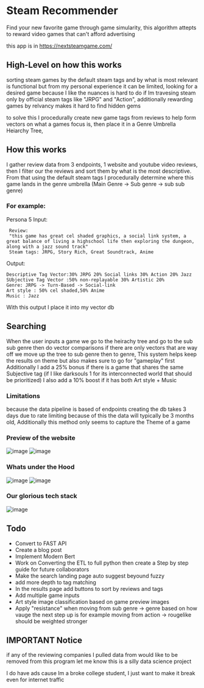 # Steam Recommender 
Find your new favorite game through game simularity, this algorithm attepts to reward video games that can't afford advertising

this app is in https://nextsteamgame.com/ 
## High-Level on how this works 
sorting steam games by the default steam tags and by what is most relevant is functional but from my personal experience it can be limited, looking for a desired game because I like the nuances is hard to do if Im travesing steam only by official steam tags like "JRPG" and "Action", additionally rewarding games by relvancy makes it hard to find hidden gems

to solve this I procedurally create new game tags from reviews to help form vectors on what a games focus is, then place it in a Genre Umbrella Heiarchy Tree,

## How this works
I gather review data from 3 endpoints, 1 website and youtube video reviews, then I filter our the reviews and sort them by what is the most descriptive. From that using the default steam tags I procedurally determine where this game lands in the genre umbrella (Main Genre -> Sub genre -> sub sub genre) 

### For example: 
Persona 5 
Input: 
```
 Review:
 "this game has great cel shaded graphics, a social link system, a great balance of living a highschool life then exploring the dungeon, along with a jazz sound track" 
 Steam tags: JRPG, Story Rich, Great Soundtrack, Anime
```

Output: 
```
Descriptive Tag Vector:30% JRPG 20% Social links 30% Action 20% Jazz
SUbjective Tag Vector :50% non-replayable 30% Artistic 20%
Genre: JRPG -> Turn-Based -> Social-link 
Art style : 50% cel shaded,50% Anime
Music : Jazz
```

With this output I place it into my vector db

## Searching 
When the user inputs a game we go to the heirachy tree and go to the sub sub genre then do vector comparisons if there are only vectors that are way off we move up the tree to sub genre then to genre, This system helps keep the results on theme but also makes sure to go for "gameplay" first
Additionally I add a 25% bonus if there is a game that shares the same Subjective tag (if I like darksouls 1 for its interconnected world that should be prioritized) 
I also add a 10% boost if it has both Art style + Music

### Limitations
because the data pipeline is based of endpoints creating the db takes 3 days due to rate limiting because of this the data will typically be 3 months old, Additionally this method only seems to capture the Theme of a game

### Preview of the website 
![image](https://github.com/user-attachments/assets/91219a29-adab-4cfc-abee-3a462741dcaf)
![image](https://github.com/user-attachments/assets/722b1706-3bd8-48d8-8eb5-934d260a3fbd)

### Whats under the Hood
![image](https://github.com/user-attachments/assets/02d68c6e-acde-4cdc-822c-4f6ac7ac6805)
![image](https://github.com/user-attachments/assets/d5a3c9c9-2f6f-4af9-8a80-12c7c21f362a)



### Our glorious tech stack
![image](https://github.com/user-attachments/assets/a6270639-6a4e-4792-8462-5e7525f046f9)

## Todo
- Convert to FAST API
- Create a blog post
- Implement Modern Bert
- Work on Converting the ETL to full python then create a Step by step guide for future collaborators 
- Make the search landing page auto suggest beyound fuzzy
- add more depth to tag matching
- In the results page add buttons to sort by reviews and tags
- Add multiple game inputs
- Art style image classification based on game preview images
- Apply "resistance" when moving from sub genre -> genre based on how vauge the next step up is for example moving from action -> rougelike should be weighted stronger

## IMPORTANT Notice
if any of the reviewing companies I pulled data from would like to be removed from this program let me know
this is a silly data science project

I do have ads cause Im a broke college student, I just want to make it break even for internet traffic


